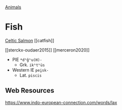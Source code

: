 [Animals](buck-3-animals.md)
# Fish
[Celtic Salmon](salmon-celtic.md)
[[catfish]]

[[sterckx-oudaer2015]]
[[merceron2020]]

- PIE `*dʰg̑ʰu(H)-`
	- Grk. `ikʰtʰüs`
- Western IE `pei̯sk-`
	- Lat. `piscis`


## Web Resources
https://www.indo-european-connection.com/words/lax